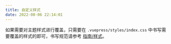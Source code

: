 ```yaml
---
title: 自定义样式
date: 2022-08-06 22:14:01
---
```


如果需要对主题样式进行覆盖，只需要在 `.vuepress/styles/index.css` 中书写需要覆盖的样式的即可，书写规范请参考 [指南/样式](/docs/guide/style)。